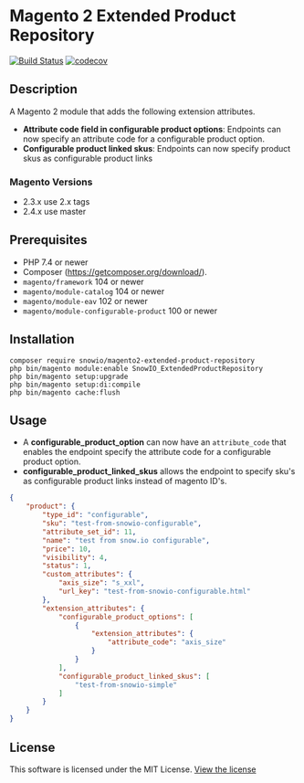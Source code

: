 # Magento 2 Extended Product Repository

[![Build Status](https://travis-ci.org/snowio/magento2-extended-product-repository.svg?branch=master)](https://travis-ci.org/snowio/magento2-extended-product-repository)
[![codecov](https://codecov.io/gh/snowio/magento2-extended-product-repository/branch/master/graph/badge.svg)](https://codecov.io/gh/snowio/magento2-extended-product-repository)

## Description
A Magento 2 module that adds the following extension attributes.
* **Attribute code field in configurable product options**: 
Endpoints can now specify an attribute code for a configurable product option.
* **Configurable product linked skus**:
Endpoints can now specify product skus as configurable product links

### Magento Versions
- 2.3.x use 2.x tags
- 2.4.x use master

## Prerequisites
* PHP 7.4 or newer
* Composer  (https://getcomposer.org/download/).
* `magento/framework` 104 or newer
* `magento/module-catalog` 104 or newer
* `magento/module-eav` 102 or newer
* `magento/module-configurable-product` 100 or newer


## Installation
```
composer require snowio/magento2-extended-product-repository
php bin/magento module:enable SnowIO_ExtendedProductRepository
php bin/magento setup:upgrade
php bin/magento setup:di:compile
php bin/magento cache:flush
```

## Usage
* A **configurable_product_option** can now have an `attribute_code` that enables the endpoint specify the attribute code for a configurable product option.
* **configurable_product_linked_skus** allows the endpoint to specify sku's as configurable product links instead of magento ID's.
```json
{
    "product": {
        "type_id": "configurable",
        "sku": "test-from-snowio-configurable",
        "attribute_set_id": 11,
        "name": "test from snow.io configurable",
        "price": 10,
        "visibility": 4,
        "status": 1,
        "custom_attributes": {
            "axis_size": "s_xxl",
            "url_key": "test-from-snowio-configurable.html"
        },
        "extension_attributes": {
            "configurable_product_options": [
                {
                    "extension_attributes": {
                        "attribute_code": "axis_size"
                    }
                }
            ],
            "configurable_product_linked_skus": [
                "test-from-snowio-simple"
            ]
        }
    }
}
```
## License
This software is licensed under the MIT License. [View the license](LICENSE)
